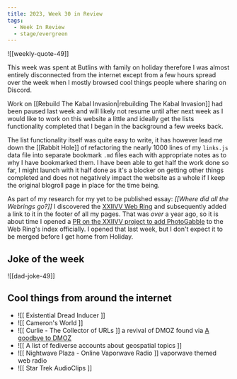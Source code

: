 ```yaml
---
title: 2023, Week 30 in Review
tags:
  - Week In Review
  - stage/evergreen
---
```



![[weekly-quote-49]]

This week was spent at Butlins with family on holiday therefore I was almost entirely disconnected from the internet except from a few hours spread over the week when I mostly browsed cool things people where sharing on Discord.

Work on [[Rebuild The Kabal Invasion|rebuilding The Kabal Invasion]] had been paused last week and will likely not resume until after next week as I would like to work on this website a little and ideally get the lists functionality completed that I began in the background a few weeks back.

The list functionality itself was quite easy to write, it has however lead me down the [[Rabbit Hole]] of refactoring the nearly 1000 lines of my `links.js` data file into separate bookmark `.md` files each with appropriate notes as to why I have bookmarked them. I have been able to get half the work done so far, I might launch with it half done as it's a blocker on getting other things completed and does not negatively impact the website as a whole if I keep the original blogroll page in place for the time being.

As part of my research for my yet to be published essay: *[[Where did all the Webrings go?]]* I discovered the [XXIIVV Web Ring](https://webring.xxiivv.com/) and subsequently added a link to it in the footer of all my pages. That was *over* a year ago, so it is about time I opened a [PR on the XXIIVV project to add PhotoGabble](https://github.com/XXIIVV/webring/pull/810) to the Web Ring's index officially. I opened that last week, but I don't expect it to be merged before I get home from Holiday.

## Joke of the week

![[dad-joke-49]]

## Cool things from around the internet

- ![[ Existential Dread Inducer ]]
- ![[ Cameron's World ]]
- ![[ Curlie - The Collector of URLs ]] a revival of DMOZ found via [A goodbye to DMOZ](https://websitering.neocities.org/DMOZMemory)
- ![[ A list of fediverse accounts about geospatial topics ]]
- ![[ Nightwave Plaza - Online Vaporwave Radio ]] vaporwave themed web radio
- ![[ Star Trek AudioClips ]]
